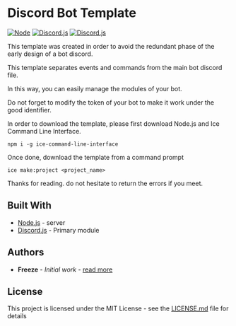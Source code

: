 # Discord Bot Template
[![Node](https://img.shields.io/badge/Node-v10.15.3-green.svg)](https://nodejs.org/fr/)
[![Discord.js](https://img.shields.io/badge/discord.js-11.4.2-blue.svg)](https://discord.js.org/#/docs/main/stable/general/welcome)
[![Discord.js](https://img.shields.io/badge/sass-1.19.11-pink.svg)](https://sass-lang.com/)

This template was created in order to avoid the redundant phase of the early design of a bot discord.

This template separates events and commands from the main bot discord file.

In this way, you can easily manage the modules of your bot.

Do not forget to modify the token of your bot to make it work under the good identifier.

In order to download the template, please first download Node.js and Ice Command Line Interface.

```
npm i -g ice-command-line-interface
```

Once done, download the template from a command prompt
```
ice make:project <project_name>
```

Thanks for reading. do not hesitate to return the errors if you meet.

## Built With

* [Node.js](https://nodejs.org/fr/) - server
* [Discord.js](https://discord.js.org/) - Primary module

## Authors

* **Freeze** - *Initial work* - [read more](https://github.com/Freeze455)

## License

This project is licensed under the MIT License - see the [LICENSE.md](LICENSE.md) file for details
